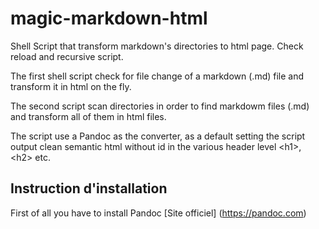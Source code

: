 # magic-markdown-html
Shell Script that transform markdown's directories to html page. Check reload and recursive script.

The first shell script check for file change of a markdown (.md) file and transform it in html on the fly.

The second script scan directories in order to find markdowm files (.md) and transform all of them in html files.

The script use a Pandoc as the converter, as a default setting the script output clean semantic html without id in the various header level \<h1>, \<h2> etc.

## Instruction d'installation

First of all you have to install Pandoc [Site officiel] (https://pandoc.com)
